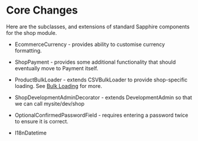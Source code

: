 # Core Changes

Here are the subclasses, and extensions of standard Sapphire components for the shop module.

 * EcommerceCurrency - provides ability to customise currency formatting.
 * ShopPayment - provides some additional functionality that should eventually move to Payment itself.
 * ProductBulkLoader - extends CSVBulkLoader to provide shop-specific loading. See [Bulk Loading](BulkLoading) for more.

 * ShopDevelopmentAdminDecorator - extends DevelopmentAdmin so that we can call mysite/dev/shop


 * OptionalConfirmedPasswordField - requires entering a password twice to ensure it is correct.
 
 * I18nDatetime